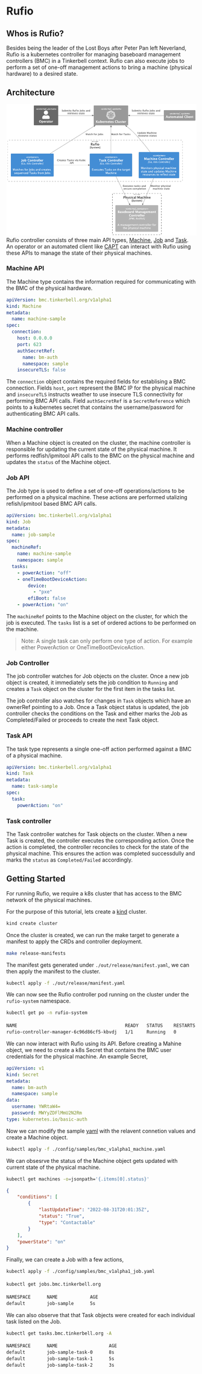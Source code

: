 # Rufio
## Whos is Rufio?
Besides being the leader of the Lost Boys after Peter Pan left Neverland, Rufio is a kubernetes controller for managing baseboard management controllers (BMC) in a Tinkerbell context. Rufio can also execute jobs to perform a set of one-off management actions to bring a machine (physical hardware) to a desired state.
## Architecture
![architecture](puml/architecture.png)
Rufio controller consists of three main API types, [Machine](https://github.com/tinkerbell/rufio/blob/main/api/v1alpha1/machine.go), [Job](https://github.com/tinkerbell/rufio/blob/main/api/v1alpha1/job.go) and [Task](https://github.com/tinkerbell/rufio/blob/main/api/v1alpha1/task.go). An operator or an automated client like [CAPT](https://github.com/tinkerbell/cluster-api-provider-tinkerbell) can interact with Rufio using these APIs to manage the state of their physical machines.
### Machine API
The Machine type contains the information required for communicating with the BMC of the physical hardware.
```yaml
apiVersion: bmc.tinkerbell.org/v1alpha1
kind: Machine
metadata:
  name: machine-sample
spec:
  connection:
    host: 0.0.0.0
    port: 623
    authSecretRef:
      name: bm-auth
      namespace: sample
    insecureTLS: false
```
The `connection` object contains the required fields for establising a BMC connection. Fields `host`, `port` represent the BMC IP for the physical machine and `insecureTLS` instructs weather to use insecure TLS connectivity for performing BMC API calls. Field `authSecretRef` is a `SecretReference` which points to a kubernetes secret that contains the username/password for authenticating BMC API calls.
### Machine controller
When a Machine object is created on the cluster, the machine controller is responsible for updating the current state of the physical machine. It performs redfish/ipmitool API calls to the BMC on the physical machine and updates the `status` of the Machine object.
### Job API
The Job type is used to define a set of one-off operations/actions to be performed on a physical machine. These actions are performed utalizing refish/ipmitool based BMC API calls.
```yaml
apiVersion: bmc.tinkerbell.org/v1alpha1
kind: Job
metadata:
  name: job-sample
spec:
  machineRef:
    name: machine-sample
    namespace: sample
  tasks:
    - powerAction: "off"
    - oneTimeBootDeviceAction:
        device:
          - "pxe"
        efiBoot: false
    - powerAction: "on"
```
The `machineRef` points to the Machine object on the cluster, for which the job is executed. The `tasks` list is a set of ordered actions to be performed on the machine.
> Note: A single task can only perform one type of action. For example either PowerAction or OneTimeBootDeviceAction.
### Job Controller
The job controller watches for Job objects on the cluster. Once a new job object is created, it immediately sets the job condition to `Running` and creates a `Task` object on the cluster for the first item in the tasks list.

The job controller also watches for changes in `Task` objects which have an ownerRef pointing to a Job. Once a Task object status is updated, the job controller checks the conditions on the Task and either marks the Job as Completed/Failed or proceeds to create the next Task object.
### Task API
The task type represents a single one-off action performed against a BMC of a physical machine.
```yaml
apiVersion: bmc.tinkerbell.org/v1alpha1
kind: Task
metadata:
  name: task-sample
spec:
  task:
    powerAction: "on"
```
### Task controller
The Task controller watches for Task objects on the cluster. When a new Task is created, the controller executes the corresponding action. Once the action is completed, the controller reconciles to check for the state of the physical machine. This ensures the action was completed successdully and marks the `status` as `Completed/Failed` accordingly.
## Getting Started
For running Rufio, we require a k8s cluster that has access to the BMC network of the physical machines. 

For the purpose of this tutorial, lets create a [kind](https://kind.sigs.k8s.io/) cluster.
```bash
kind create cluster
```
Once the cluster is created, we can run the make target to generate a manifest to apply the CRDs and controller deployment.
```bash
make release-manifests
```
The manifest gets generated under `./out/release/manifest.yaml`, we can then apply the manifest to the cluster.
```bash
kubectl apply -f ./out/release/manifest.yaml
```
We can now see the Rufio controller pod running on the cluster under the `rufio-system` namespace.
```bash
kubectl get po -n rufio-system

NAME                                        READY   STATUS    RESTARTS   AGE
rufio-controller-manager-6c96d86cf5-kbvdj   1/1     Running   0          5s
```
We can now interact with Rufio using its API. Before creating a Mahine object, we need to create a k8s Secret that contains the BMC user credentials for the physical machine. An example Secret,
```yaml
apiVersion: v1
kind: Secret
metadata:
  name: bm-auth
  namespace: sample
data:
  username: YWRtaW4=
  password: MWYyZDFlMmU2N2Rm
type: kubernetes.io/basic-auth
```
Now we can modify the sample [yaml](https://github.com/tinkerbell/rufio/blob/main/config/samples/bmc_v1alpha1_machine.yaml) with the relavent connetion values and create a Machine object.
```bash
kubectl apply -f ./config/samples/bmc_v1alpha1_machine.yaml
```
We can obsesrve the status of the Machine object gets updated with current state of the physical machine.
```bash
kubectl get machines -o=jsonpath='{.items[0].status}'
```
```json
{
    "conditions": [
        {
            "lastUpdateTime": "2022-08-31T20:01:35Z",
            "status": "True",
            "type": "Contactable"
        }
    ],
    "powerState": "on"
}
```
Finally, we can create a Job with a few actions,
```bash
kubectl apply -f ./config/samples/bmc_v1alpha1_job.yaml

kubectl get jobs.bmc.tinkerbell.org

NAMESPACE      NAME            AGE
default        job-sample      5s
```
We can also observe that that Task objects were created for each individual task listed on the Job.
```bash
kubectl get tasks.bmc.tinkerbell.org -A

NAMESPACE      NAME                   AGE
default        job-sample-task-0      8s
default        job-sample-task-1      5s
default        job-sample-task-2      3s
```
